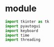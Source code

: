 # module
```python
import tkinter as tk
import pyautogui 
import keyboard
import time 
import threading
```



